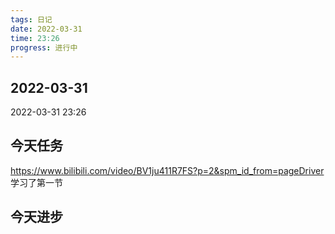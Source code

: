```yaml
---
tags: 日记
date: 2022-03-31
time: 23:26
progress: 进行中
---
```

## 2022-03-31

2022-03-31 23:26

## 今天任务
https://www.bilibili.com/video/BV1ju411R7FS?p=2&spm_id_from=pageDriver
学习了第一节
## 今天进步
